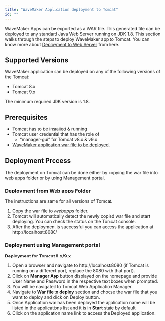 ```yaml
---
title: "WaveMaker Application deployment to Tomcat"
id: ""
---
```


WaveMaker Apps can be exported as a WAR file. This generated file can be deployed to any standard Java Web Server running on JDK 1.8. This section walks through the steps to deploy WaveMaker app to Tomcat. You can know more about [Deployment to Web Server](/learn/app-development/deployment/deployment-web-server/) from here.

## Supported Versions

WaveMaker application can be deployed on any of the following versions of the Tomcat:

- Tomcat 8.x
- Tomcat 9.x

The minimum required JDK version is 1.8.

## Prerequisites

- Tomcat has to be installed & running
- Tomcat user credential that has the role of
    - “manager-gui” for Tomcat v8.x & v9.x
- [WaveMaker application war file to be deployed](/learn/app-development/deployment/deployment-web-server/#war-file-generation).

## Deployment Process

The deployment on Tomcat can be done either by copying the war file into web apps folder or by using Management portal.

### Deployment from Web apps Folder

The instructions are same for all versions of Tomcat.

1. Copy the war file to _/webapps_ folder.
2. Tomcat will automatically detect the newly copied war file and start deploying. You can check the status on the Tomcat console.
3. After the deployment is successful you can access the application at http://localhost:8080/<ApplicationName>

### Deployment using Management portal

**Deployment for Tomcat 8.x/9.x**

1. Open a browser and navigate to http://localhost:8080 (if Tomcat is running on a different port, replace the 8080 with that port).
2. Click on **Manager App** button displayed on the homepage and provide User Name and Password in the respective text boxes when prompted.
3. You will be navigated to Tomcat Web Application Manager.
4. Navigate to **War file to deploy** section and choose the war file that you want to deploy and click on Deploy button.
5. Once Application war has been deployed the application name will be listed in the applications list and it is in **Start** state by default
6. Click on the application name link to access the Deployed application.
